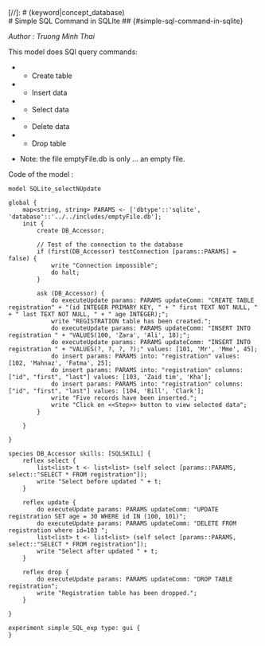 [//]: # (keyword|skill_SQLSKILL)
<div class='gama-keyword-style' id ='188_0_1165_skill-SQLSKILL'></div>
[//]: # (keyword|concept_database)
<div class='gama-keyword-style' id ='188_1_28_concept-database'></div>
#  Simple SQL Command in SQLIte ## {#simple-sql-command-in-sqlite}


_Author : Truong Minh Thai_

 This model does SQl query commands:

 * - Create table 
 
 * - Insert data
 
 * - Select data
 
 * - Delete data
 
 * - Drop table 
 
 
 *  Note: the file emptyFile.db is only ... an empty file.


Code of the model : 

```
model SQLite_selectNUpdate

global {
	map<string, string> PARAMS <- ['dbtype'::'sqlite', 'database'::'../../includes/emptyFile.db'];
	init {
		create DB_Accessor;

		// Test of the connection to the database
		if (first(DB_Accessor) testConnection [params::PARAMS] = false) {
			write "Connection impossible";
			do halt;
		}

		ask (DB_Accessor) {
			do executeUpdate params: PARAMS updateComm: "CREATE TABLE registration" + "(id INTEGER PRIMARY KEY, " + " first TEXT NOT NULL, " + " last TEXT NOT NULL, " + " age INTEGER);";
			write "REGISTRATION table has been created.";
			do executeUpdate params: PARAMS updateComm: "INSERT INTO registration " + "VALUES(100, 'Zara', 'Ali', 18);";
			do executeUpdate params: PARAMS updateComm: "INSERT INTO registration " + "VALUES(?, ?, ?, ?);" values: [101, 'Mr', 'Mme', 45];
			do insert params: PARAMS into: "registration" values: [102, 'Mahnaz', 'Fatma', 25];
			do insert params: PARAMS into: "registration" columns: ["id", "first", "last"] values: [103, 'Zaid tim', 'Kha'];
			do insert params: PARAMS into: "registration" columns: ["id", "first", "last"] values: [104, 'Bill', 'Clark'];
			write "Five records have been inserted.";
			write "Click on <<Step>> button to view selected data";
		}

	}

}

species DB_Accessor skills: [SQLSKILL] {
	reflex select {
		list<list> t <- list<list> (self select [params::PARAMS, select::"SELECT * FROM registration"]);
		write "Select before updated " + t;
	}

	reflex update {
		do executeUpdate params: PARAMS updateComm: "UPDATE registration SET age = 30 WHERE id IN (100, 101)";
		do executeUpdate params: PARAMS updateComm: "DELETE FROM registration where id=103 ";
		list<list> t <- list<list> (self select [params::PARAMS, select::"SELECT * FROM registration"]);
		write "Select after updated " + t;
	}

	reflex drop {
		do executeUpdate params: PARAMS updateComm: "DROP TABLE registration";
		write "Registration table has been dropped.";
	}

}

experiment simple_SQL_exp type: gui {
}     
```